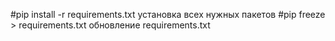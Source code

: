 #pip install -r requirements.txt установка всех нужных пакетов 
#pip freeze > requirements.txt обновление requirements.txt